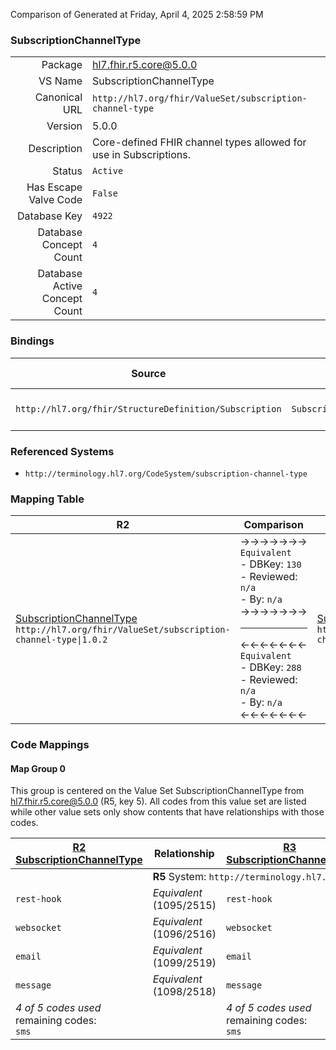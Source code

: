 Comparison of 
Generated at Friday, April 4, 2025 2:58:59 PM

### SubscriptionChannelType

|      |     |
| ---: | --- |
| Package | hl7.fhir.r5.core@5.0.0 |
| VS Name | SubscriptionChannelType |
| Canonical URL | `http://hl7.org/fhir/ValueSet/subscription-channel-type` |
| Version | 5.0.0 |
| Description | Core-defined FHIR channel types allowed for use in Subscriptions. |
| Status | `Active` |
| Has Escape Valve Code | `False` |
| Database Key | `4922` |
| Database Concept Count | `4` |
| Database Active Concept Count | `4` |
### Bindings

| Source | Element | Binding | Strength | Element Short |
| ------ | ------- | ------- | -------- | ------------- |
| `http://hl7.org/fhir/StructureDefinition/Subscription` | `Subscription.channelType` | `http://hl7.org/fhir/ValueSet/subscription-channel-type` | `Extensible` | Channel type for notifications |

### Referenced Systems

* `http://terminology.hl7.org/CodeSystem/subscription-channel-type`
### Mapping Table

| R2 | Comparison | R3 | Comparison | R4 | Comparison | R4B | Comparison | R5
| --- | --- | --- | --- | --- | --- | --- | --- | ---
| [SubscriptionChannelType](/docs/R2/ValueSets/SubscriptionChannelType.md)<br/> `http://hl7.org/fhir/ValueSet/subscription-channel-type\|1.0.2` | →→→→→→→<br/>`Equivalent`<br/>- DBKey: `130`<br/>- Reviewed: `n/a`<br/>- By: `n/a`<br/>→→→→→→→<hr/>←←←←←←←<br/>`Equivalent`<br/>- DBKey: `288`<br/>- Reviewed: `n/a`<br/>- By: `n/a`<br/>←←←←←←←| [SubscriptionChannelType](/docs/R3/ValueSets/SubscriptionChannelType.md)<br/> `http://hl7.org/fhir/ValueSet/subscription-channel-type\|3.0.2` | →→→→→→→<br/>`Equivalent`<br/>- DBKey: `490`<br/>- Reviewed: `n/a`<br/>- By: `n/a`<br/>→→→→→→→<hr/>←←←←←←←<br/>`Equivalent`<br/>- DBKey: `713`<br/>- Reviewed: `n/a`<br/>- By: `n/a`<br/>←←←←←←←| [SubscriptionChannelType](/docs/R4/ValueSets/SubscriptionChannelType.md)<br/> `http://hl7.org/fhir/ValueSet/subscription-channel-type\|4.0.1` | →→→→→→→<br/>`Equivalent`<br/>- DBKey: `1749`<br/>- Reviewed: `n/a`<br/>- By: `n/a`<br/>→→→→→→→<hr/>←←←←←←←<br/>`Equivalent`<br/>- DBKey: `1750`<br/>- Reviewed: `n/a`<br/>- By: `n/a`<br/>←←←←←←←| [SubscriptionChannelType](/docs/R4B/ValueSets/SubscriptionChannelType.md)<br/> `http://hl7.org/fhir/ValueSet/subscription-channel-type\|4.3.0` | →→→→→→→<br/>``<br/>- DBKey: `1819`<br/>- Reviewed: `n/a`<br/>- By: `n/a`<br/>→→→→→→→<hr/>←←←←←←←<br/>``<br/>- DBKey: `1820`<br/>- Reviewed: `n/a`<br/>- By: `n/a`<br/>←←←←←←←| [SubscriptionChannelType](/docs/R5/ValueSets/SubscriptionChannelType.md)<br/> `http://hl7.org/fhir/ValueSet/subscription-channel-type\|5.0.0` 

### Code Mappings


#### Map Group 0

This group is centered on the Value Set SubscriptionChannelType from hl7.fhir.r5.core@5.0.0 (R5, key 5).
All codes from this value set are listed while other value sets only show contents that have relationships with those codes.

| [R2 SubscriptionChannelType](/docs/R2/ValueSets/SubscriptionChannelType.md)| Relationship | [R3 SubscriptionChannelType](/docs/R3/ValueSets/SubscriptionChannelType.md)| Relationship | [R4 SubscriptionChannelType](/docs/R4/ValueSets/SubscriptionChannelType.md)| Relationship | [R4B SubscriptionChannelType](/docs/R4B/ValueSets/SubscriptionChannelType.md)| Relationship | R5 SubscriptionChannelType
| --- | --- | --- | --- | --- | --- | --- | --- | ---
| <td colspan="8">**R5** System: `http://terminology.hl7.org/CodeSystem/subscription-channel-type`
| `rest-hook`| _Equivalent_ <br/>(1095/2515)| `rest-hook`| _Equivalent_ <br/>(4585/6897)| `rest-hook`| _Equivalent_ <br/>(18236/18237)| `rest-hook`| _Equivalent_ <br/>(18840/18841)| **`rest-hook`**
| `websocket`| _Equivalent_ <br/>(1096/2516)| `websocket`| _Equivalent_ <br/>(4586/6898)| `websocket`| _Equivalent_ <br/>(18238/18239)| `websocket`| _Equivalent_ <br/>(18842/18843)| **`websocket`**
| `email`| _Equivalent_ <br/>(1099/2519)| `email`| _Equivalent_ <br/>(4589/6901)| `email`| _Equivalent_ <br/>(18240/18241)| `email`| _Equivalent_ <br/>(18844/18845)| **`email`**
| `message`| _Equivalent_ <br/>(1098/2518)| `message`| _Equivalent_ <br/>(4588/6900)| `message`| _Equivalent_ <br/>(18244/18245)| `message`| _Equivalent_ <br/>(18847/18848)| **`message`**
| *4 of 5 codes used* <br/>remaining codes:<br/>`sms`| | *4 of 5 codes used* <br/>remaining codes:<br/>`sms`| | *4 of 5 codes used* <br/>remaining codes:<br/>`sms`| | *4 of 5 codes used* <br/>remaining codes:<br/>`sms`| | *4 of 4 codes used* 

